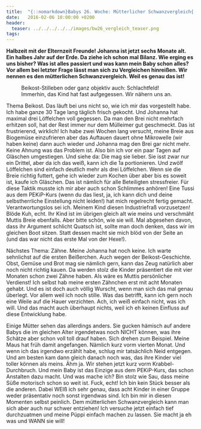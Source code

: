 ```yaml
---
title:  "{::nomarkdown}Babys 26. Woche: Mütterlicher Schwanzvergleich{:/}"
date:   2016-02-06 10:00:00 +0200
header:
  teaser: ../../../../../images/bw26_vergleich_teaser.png
tags:
---
```

**​Halbzeit mit der Elternzeit Freunde! Johanna ist jetzt sechs Monate alt. Ein halbes Jahr auf der Erde. Da ziehe ich schon mal Bilanz. Wie erging es uns bisher? Was ist alles passiert und was kann mein Baby schon alles? Vor allem bei letzter Frage lässt man sich zu Vergleichen hinreißen. Wir nennen es den mütterlichen Schwanzvergleich. Weil es genau das ist!**

<figure>
  <img src="../../../../../images/bw26_vergleich.jpg" alt="">
  <figcaption>Beikost-Stilleben oder ganz objektiv auch: Schlachtfeld! Immerhin, das Kind hat fast aufgegessen. Wir nähern uns an.</figcaption>
</figure>

Thema Beikost. Das läuft bei uns nicht so, wie ich mir das vorgestellt habe. Ich habe ganze 30 Tage lang täglich frisch gekocht. Und Johanna hat maximal drei Löffelchen voll gegessen. Da man den Brei nicht mehrfach erhitzen soll, hat der Rest immer nur dem Mülleimer gut geschmeckt. Das ist frustrierend, wirklich! Ich habe zwei Wochen lang versucht, meine Breie aus Biogemüse einzufrieren aber das Auftauen dauert ohne Mikrowelle (wir haben keine) dann auch wieder und Johanna mag den Brei gar nicht mehr. Keine Ahnung was das Problem ist. Also bin ich vor ein paar Tagen auf Gläschen umgestiegen. Und siehe da: Die mag sie lieber. Sie isst zwar nur ein Drittel, aber da ich das weiß, kann ich die 1a portionieren. Und zwölf Löffelchen sind einfach deutlich mehr als drei Löffelchen. Wenn sie die Breie richtig futtert, gehe ich wieder zum Kochen über aber bis es soweit ist, kaufe ich Gläschen. Das ist nämlich für alle Beteiligten stressfreier. Für diese Taktik musste ich mir aber auch schon Schlimmes anhören! Eine Tussi aus dem PEKiP-Kurs (wenn du das liest, ja, ich kann dich und deine selbstherrliche Einstellung nicht leiden!) hat mich regelrecht fertig gemacht. Verantwortungslos sei ich. Meinem Kind diesen Industriefraß vorzusetzen! Blöde Kuh, echt. Ihr Kind ist im übrigen gleich alt wie meins und verschmäht Muttis Breie ebenfalls. Aber bitte schön, wie sie will. Mal abgesehen davon, dass ihr Argument schlicht Quatsch ist, sollte man doch denken, dass wir im gleichen Boot sitzen. Statt dessen macht sie mich blöd von der Seite an (und das war nicht das erste Mal von der Hexe!).

Nächstes Thema: Zähne. Meine Johanna hat noch keine. Ich warte sehnlichst auf die ersten Beißerchen. Auch wegen der Beikost-Geschichte. Obst, Gemüse und Brot mag sie nämlich gern, kann das Zeug natürlich aber noch nicht richtig kauen. Da werden stolz die Kinder präsentiert die mit vier Monaten schon zwei Zähne haben. Als wäre es Muttis persönlicher Verdienst! Ich selbst hab meine ersten Zähnchen erst mit acht Monaten gehabt. Und es ist doch auch völlig Wurscht, wenn man sich das mal genau überlegt. Vor allem weil ich noch stille. Was das betrifft, kann ich gern noch eine Weile auf die Hauer verzichten. Ach, ich weiß einfach nicht, was ich will. Und das macht auch überhaupt nichts, weil ich eh keinen Einfluss auf diese Entwicklung habe.

Einige Mütter sehen das allerdings anders. Sie gucken hämisch auf andere Babys die im gleichen Alter irgendetwas noch NICHT können, was ihre Schätze aber schon voll toll drauf haben. Sich drehen zum Beispiel. Meine Maus hat früh damit angefangen. Nämlich kurz vorm vierten Monat. Und wenn ich das irgendwo erzählt habe, schlug mir tatsächlich Neid entgegen. Und am besten kam dann gleich danach noch was, das ihre Kinder viel toller können als meins. Ähm ja. Wir stehen jetzt kurz vorm Krabbel-Durchbruch. Und mein Baby ist das Einzige aus dem PEKiP-Kurs, das schon Anstalten dazu macht. Und was mache ich? Bin stolz wie Sau, dass meine Süße motorisch schon so weit ist. Fuck, echt! Ich bin kein Stück besser als die anderen. Dabei WEIß ich sehr genau, dass acht Kinder in einer Gruppe weder präsentativ noch sonst irgendwas sind. Ich bin mir in diesen Momenten selbst peinlich. Dem mütterlichen Schwanzvergleich kann man sich aber auch nur schwer entziehen! Ich versuche jetzt einfach tief durchzuatmen und meine Püppi einfach machen zu lassen. Sie macht ja eh was und WANN sie will!